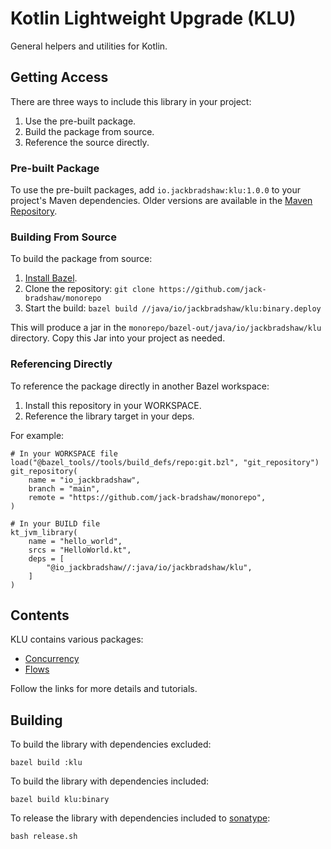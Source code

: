 # Kotlin Lightweight Upgrade (KLU)

General helpers and utilities for Kotlin.

## Getting Access

There are three ways to include this library in your project:

1. Use the pre-built package.
2. Build the package from source.
3. Reference the source directly.

### Pre-built Package

To use the pre-built packages, add `io.jackbradshaw:klu:1.0.0` to your project's Maven dependencies. Older versions
are available in the [Maven Repository](https://search.maven.org/artifact/io.jackbradshaw/klu).

### Building From Source

To build the package from source:

1. [Install Bazel](https://docs.bazel.build/versions/main/install.html).
2. Clone the repository: `git clone https://github.com/jack-bradshaw/monorepo`
3. Start the build: `bazel build //java/io/jackbradshaw/klu:binary.deploy`

This will produce a jar in the `monorepo/bazel-out/java/io/jackbradshaw/klu` directory. Copy this Jar into your
project as needed.

### Referencing Directly

To reference the package directly in another Bazel workspace:

1. Install this repository in your WORKSPACE.
2. Reference the library target in your deps.

For example:

```
# In your WORKSPACE file
load("@bazel_tools//tools/build_defs/repo:git.bzl", "git_repository")
git_repository(
    name = "io_jackbradshaw",
    branch = "main",
    remote = "https://github.com/jack-bradshaw/monorepo",
)

# In your BUILD file
kt_jvm_library(
    name = "hello_world",
    srcs = "HelloWorld.kt",
    deps = [
        "@io_jackbradshaw//:java/io/jackbradshaw/klu",
    ]
)
```

## Contents

KLU contains various packages:

- [Concurrency](https://github.com/jack-bradshaw/monorepo/blob/main/java/io/jackbradshaw/klu/concurrency)
- [Flows](https://github.com/jack-bradshaw/monorepo/blob/main/java/io/jackbradshaw/klu/flow)

Follow the links for more details and tutorials.

## Building

To build the library with dependencies excluded:

```
bazel build :klu
```

To build the library with dependencies included:

```
bazel build klu:binary
```

To release the library with dependencies included to [sonatype](https://s01.oss.sonatype.org/#welcome):

```
bash release.sh
```

